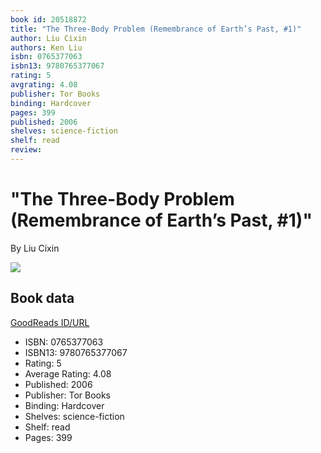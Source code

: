 ```yaml
---
book id: 20518872
title: "The Three-Body Problem (Remembrance of Earth’s Past, #1)"
author: Liu Cixin
authors: Ken Liu
isbn: 0765377063
isbn13: 9780765377067
rating: 5
avgrating: 4.08
publisher: Tor Books
binding: Hardcover
pages: 399
published: 2006
shelves: science-fiction
shelf: read
review: 
---
```


# "The Three-Body Problem (Remembrance of Earth’s Past, #1)"

By Liu Cixin

![](https://i.gr-assets.com/images/S/compressed.photo.goodreads.com/books/1415428227l/20518872.jpg)

## Book data

[GoodReads ID/URL](https://www.goodreads.com/book/show/20518872)

- ISBN: 0765377063
- ISBN13: 9780765377067
- Rating: 5
- Average Rating: 4.08
- Published: 2006
- Publisher: Tor Books
- Binding: Hardcover
- Shelves: science-fiction
- Shelf: read
- Pages: 399

